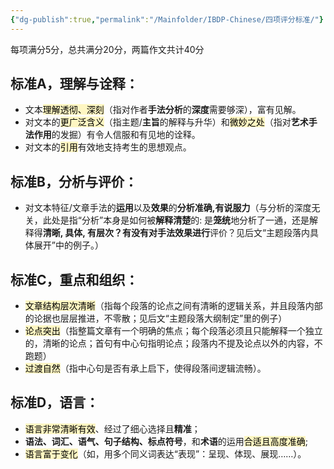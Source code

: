 ```yaml
---
{"dg-publish":true,"permalink":"/Mainfolder/IBDP-Chinese/四项评分标准/"}
---
```


每项满分5分，总共满分20分，两篇作文共计40分

## 标准A，理解与诠释：

- 文本<mark style="background: #FFF3A3A6;">理解透彻、深刻</mark>（指对作者**手法分析**的**深度**需要够深），富有见解。
- 对文本的<mark style="background: #FFF3A3A6;">更广泛含义</mark>（指主题/**主旨**的解释与升华）和<mark style="background: #FFF3A3A6;">微妙之处</mark>（指对**艺术手法作用**的发掘）有令人信服和有见地的诠释。
- 对文本的<mark style="background: #FFF3A3A6;">引用</mark>有效地支持考生的思想观点。

## 标准B，分析与评价：

- 对文本特征/文章手法的**运用**以及**效果**的**分析准确,有说服力**（与分析的深度无关，此处是指“分析”本身是如何被**解释清楚**的: 是**笼统**地分析了一通，还是解释得**清晰, 具体, 有层次？有没有对手法效果进行**评价？见后文“主题段落内具体展开”中的例子。）

## 标准C，重点和组织：

- <mark style="background: #FFF3A3A6;">文章结构层次清晰</mark>（指每个段落的论点之间有清晰的逻辑关系，并且段落内部的论据也层层推进，不零散；见后文“主题段落大纲制定”里的例子）
- <mark style="background: #FFF3A3A6;">论点突出</mark>（指整篇文章有一个明确的焦点；每个段落必须且只能解释一个独立的，清晰的论点；首句有中心句指明论点；段落内不提及论点以外的内容，不跑题）
- <mark style="background: #FFF3A3A6;">过渡自然</mark>（指中心句是否有承上启下，使得段落间逻辑流畅）。

## 标准D，语言：

- <mark style="background: #FFF3A3A6;">语言非常清晰有效</mark>、经过了细心选择且**精准**；
- **语法、词汇、语气、句子结构、标点符号**，和**术语**的运用<mark style="background: #FFF3A3A6;">合适且高度准确</mark>;
- <mark style="background: #FFF3A3A6;">语言富于变化</mark>（如，用多个同义词表达“表现”：呈现、体现、展现……）。